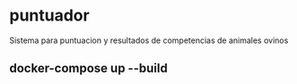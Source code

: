 # puntuador
Sistema para puntuacion y resultados de competencias de animales ovinos

## docker-compose up --build
